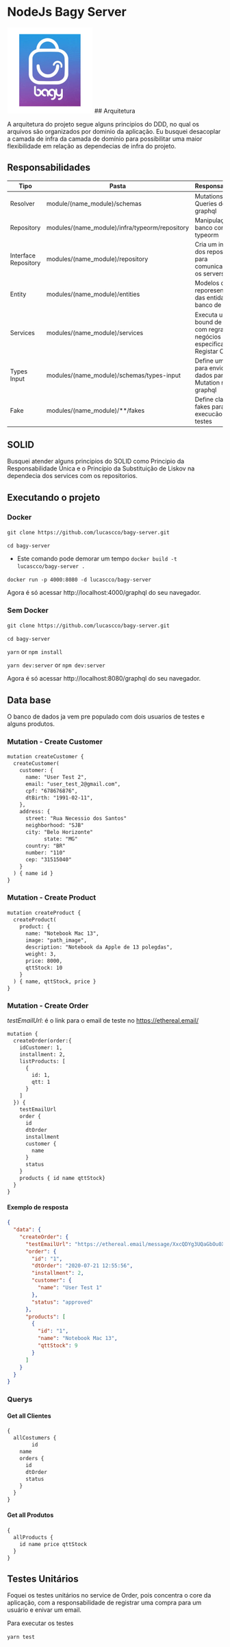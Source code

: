 # NodeJs Bagy Server
<img src="images/LogoBagy.jpeg" width="200" height="200">
## Arquitetura

A arquitetura do projeto segue alguns principios do DDD, no qual os arquivos são organizados por dominio da aplicação. Eu busquei desacoplar a camada de infra da camada de domínio para possibilitar uma maior flexibilidade em relação as dependecias de infra do projeto.

## Responsabilidades

Tipo | Pasta | Responsabilidade
------------ | -------- | -------------
Resolver | module/(name_module)/schemas | Mutations e Queries do graphql
Repository | modules/(name_module)/infra/typeorm/repository | Manipulação do banco com o o typeorm
Interface Repository | modules/(name_module)/repository | Cria um interface dos repositorios para comunicação com os servers.
Entity | modules/(name_module)/entities | Modelos da reporesentação das entidades no banco de dados
Services | modules/(name_module)/services | Executa um bound de ações com regras de negócios especificas. ex.: Registar Compra
Types Input | modules/(name_module)/schemas/types-input | Define um DTO para envio de dados para uma Mutation no graphql
Fake | modules/(name_module)/**/fakes | Define classes fakes para execucão de testes

## SOLID
Busquei atender alguns principios do SOLID como Principio da Responsabilidade Única e o Princípio da Substituição de Liskov na dependecia dos services com os repositorios.

## Executando o projeto

### Docker

`git clone https://github.com/lucascco/bagy-server.git`

`cd bagy-server`

- Este comando pode demorar um tempo
`docker build -t lucascco/bagy-server . `

`docker run -p 4000:8080 -d lucascco/bagy-server`

Agora é só acessar http://localhost:4000/graphql do seu navegador.

### Sem Docker

`git clone https://github.com/lucascco/bagy-server.git`

`cd bagy-server`

`yarn` or `npm install`

`yarn dev:server` or `npm dev:server`

Agora é só acessar http://localhost:8080/graphql do seu navegador.

## Data base
O banco de dados ja vem pre populado com dois usuarios de testes e alguns produtos.

### Mutation - Create Customer
```
mutation createCustomer {
  createCustomer(
    customer: {
      name: "User Test 2",
      email: "user_test_2@gmail.com",
      cpf: "678676876",
      dtBirth: "1991-02-11",
    },
    address: {
      street: "Rua Necessio dos Santos"
      neighborhood: "SJB"
      city: "Belo Horizonte"
			state: "MG"
      country: "BR"
      number: "110"
      cep: "31515040"
    }
  ) { name id }
}
```

### Mutation - Create Product
```
mutation createProduct {
  createProduct(
    product: {
      name: "Notebook Mac 13",
      image: "path_image",
      description: "Notebook da Apple de 13 polegdas",
      weight: 3,
      price: 8000,
      qttStock: 10
    }
  ) { name, qttStock, price }
}
```

### Mutation - Create Order
*testEmailUrl*: é o link para o email de teste no https://ethereal.email/
```
mutation {
  createOrder(order:{
    idCustomer: 1,
    installment: 2,
    listProducts: [
      {
        id: 1,
        qtt: 1
      }
    ]
  }) {
    testEmailUrl
    order {
      id
      dtOrder
      installment
      customer {
        name
      }
      status
    }
    products { id name qttStock}
  }
}
```

#### Exemplo de resposta
```json
{
  "data": {
    "createOrder": {
      "testEmailUrl": "https://ethereal.email/message/XxcQDYg3UQaGbOu0XxcQEQWftlH5NRHQAAAAAa.K5zuJeAuH8GgnnSaJAec",
      "order": {
        "id": "1",
        "dtOrder": "2020-07-21 12:55:56",
        "installment": 2,
        "customer": {
          "name": "User Test 1"
        },
        "status": "approved"
      },
      "products": [
        {
          "id": "1",
          "name": "Notebook Mac 13",
          "qttStock": 9
        }
      ]
    }
  }
}
```

### Querys

#### Get all Clientes
```
{
  allCostumers {
		id
    name
    orders {
      id
      dtOrder
      status
    }
  }
}
```
#### Get all Produtos
```
{
  allProducts {
    id name price qttStock
  }
}
```
## Testes Unitários

Foquei os testes unitários no service de Order, pois concentra o core da aplicação, com a responsabilidade de registrar uma compra para um usuário e enivar um email.

Para executar os testes

`yarn test`
